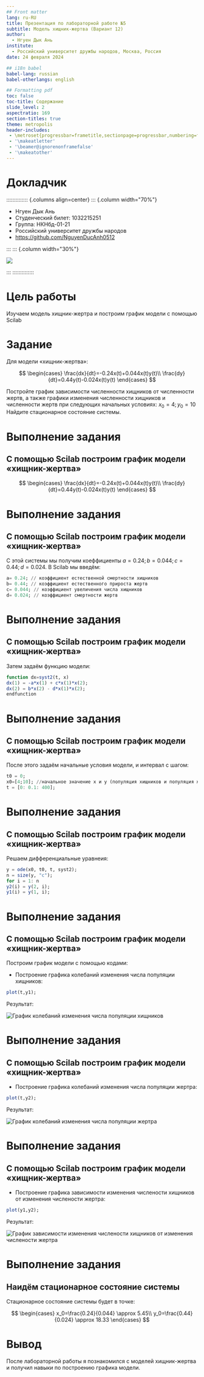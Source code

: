 ```yaml
---
## Front matter
lang: ru-RU
title: Презентация по лабораторной работе №5
subtitle: Модель хищник-жертва (Вариант 12)
author:
  - Нгуен Дык Ань
institute:
  - Российский университет дружбы народов, Москва, Россия
date: 24 февраля 2024

## i18n babel
babel-lang: russian
babel-otherlangs: english

## Formatting pdf
toc: false
toc-title: Содержание
slide_level: 2
aspectratio: 169
section-titles: true
theme: metropolis
header-includes:
 - \metroset{progressbar=frametitle,sectionpage=progressbar,numbering=fraction}
 - '\makeatletter'
 - '\beamer@ignorenonframefalse'
 - '\makeatother'
---
```


# Докладчик

:::::::::::::: {.columns align=center}
::: {.column width="70%"}

  * Нгуен Дык Ань
  * Студенческий билет: 1032215251
  * Группа: НКНбд-01-21
  * Российский университет дружбы народов
  * <https://github.com/NguyenDucAnh0512>

:::
::: {.column width="30%"}

![](https://drive.google.com/uc?id=11Y4Td4A-5Y6xtoE88lvJLn0uziw5GhbB)

:::
::::::::::::::

# Цель работы

Изучаем модель хищник-жертра и построим график модели с помощью Scilab

# Задание

Для модели «хищник-жертва»:

$$
\begin{cases} \frac{dx}{dt}=-0.24x(t)+0.044x(t)y(t)\\ \frac{dy}{dt}=0.44y(t)-0.024x(t)y(t) \end{cases}
$$

Постройте график зависимости численности хищников от численности жертв,
а также графики изменения численности хищников и численности жертв при
следующих начальных условиях: $x_0=4; y_0=10$ Найдите стационарное
состояние системы.

# Выполнение задания
## С помощью Scilab построим график модели «хищник-жертва»

$$
\begin{cases} \frac{dx}{dt}=-0.24x(t)+0.044x(t)y(t)\\ \frac{dy}{dt}=0.44y(t)-0.024x(t)y(t) \end{cases}
$$

# Выполнение задания
## С помощью Scilab построим график модели «хищник-жертва»
С этой системы мы получим коеффициенты $a=0.24;b=0.044;c=0.44;d=0.024$. В Scilab мы введём:

``` Julia
a= 0.24; // коэффициент естественной смертности хищников
b= 0.44; // коэффициент естественного прироста жертв
c= 0.044; // коэффициент увеличения числа хищников
d= 0.024; // коэффициент смертности жертв
```

# Выполнение задания
## С помощью Scilab построим график модели «хищник-жертва»

Затем задаём функцию модели:

``` Julia
function dx=syst2(t, x)
dx(1) = -a*x(1) + c*x(1)*x(2);
dx(2) = b*x(2) - d*x(1)*x(2);
endfunction
```

# Выполнение задания
## С помощью Scilab построим график модели «хищник-жертва»

После этого задаём начальные условия модели, и интервал с шагом:

``` Julia
t0 = 0;
x0=[4;10]; //начальное значение x и у (популяция хищников и популяция жертв)
t = [0: 0.1: 400];
```

# Выполнение задания
## С помощью Scilab построим график модели «хищник-жертва»

Решаем дифференциальные уравнеия:

``` Julia
y = ode(x0, t0, t, syst2);
n = size(y, "c");
for i = 1: n
y2(i) = y(2, i);
y1(i) = y(1, i);
```

# Выполнение задания
## С помощью Scilab построим график модели «хищник-жертва»

Построим график модели с помощью кодами:

* Построение графика колебаний изменения числа популяции хищников:

``` Julia
plot(t,y1);
```
Результат:

![График колебаний изменения числа популяции хищников](https://drive.google.com/uc?id=1skJVHcm4rb_B7l5yp--00bhOKI0V4pXm)

# Выполнение задания
## С помощью Scilab построим график модели «хищник-жертва»

* Построение графика колебаний изменения числа популяции жертра:

``` Julia
plot(t,y2);
```
Результат:

![График колебаний изменения числа популяции жертра](https://drive.google.com/uc?id=1t-RfZ2Wv6eLSBia-u2Gu7qAsYzJxWe3w)

# Выполнение задания
## С помощью Scilab построим график модели «хищник-жертва»

* Построение графика зависимости изменения числености хищников от изменения числености жертра:

``` Julia
plot(y1,y2);
```
Результат:

![График зависимости изменения числености хищников от изменения числености жертра](https://drive.google.com/uc?id=10_zMW82sN2_cmkljDIKYCJ5wrOixxDT1)

# Выполнение задания
## Наидём стационарное состояние системы

Стационарное состояние системы будет в точке:

$$
\begin{cases} x_0=\frac{0.24}{0.044} \approx 5.45\\ y_0=\frac{0.44}{0.024} \approx 18.33 \end{cases}
$$

# Вывод

После лабораторной работы я познакомился с моделей хищник-жертва и получил навыки по построению графика модели.